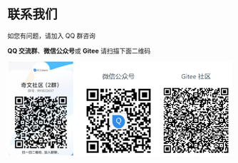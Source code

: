 # 联系我们

如您有问题，请加入 QQ 群咨询

**QQ 交流群**、**微信公众号**或 **Gitee** 请扫描下面二维码

<img src="./img/contact/contactUs.png"/>

